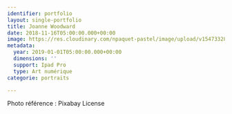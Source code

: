 ```yaml
---
identifier: portfolio
layout: single-portfolio
title: Joanne Woodward
date: 2018-11-16T05:00:00.000+00:00
image: https://res.cloudinary.com/npaquet-pastel/image/upload/v1547332815/Johanne%20Qoodward%2C%202-19.jpg
metadata:
  year: 2019-01-01T05:00:00.000+00:00
  dimensions: ''
  support: Ipad Pro
  type: Art numérique
categorie: portraits

---
```

Photo référence : Pixabay License